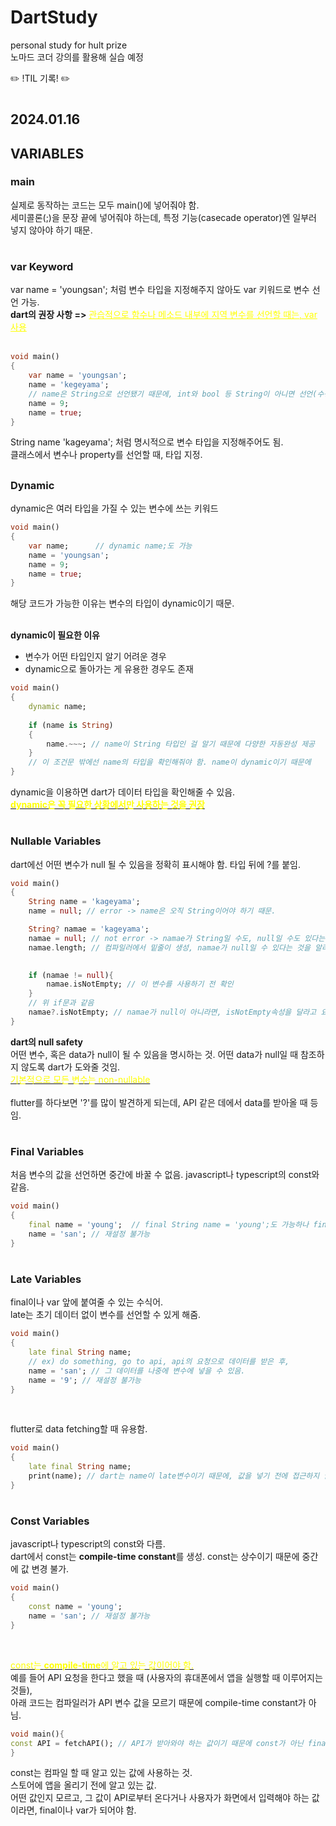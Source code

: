 # DartStudy
personal study for hult prize  
노마드 코더 강의를 활용해 실습 예정

:pencil2: !TIL 기록! :pencil2:  

#
## 2024.01.16
## VARIABLES
### main  
실제로 동작하는 코드는 모두 main()에 넣어줘야 함.  
세미콜론(;)을 문장 끝에 넣어줘야 하는데, 특정 기능(casecade operator)엔 일부러 넣지 않아야 하기 때문.  
#


### var Keyword   
var name = 'youngsan'; 처럼 변수 타입을 지정해주지 않아도 var 키워드로 변수 선언 가능.  
**dart의 권장 사항 =>** <span style="color:yellow"><u>관습적으로 함수나 메소드 내부에 지역 변수를 선언할 때는, var 사용</span></u>    
<br/>
```dart
void main()
{
    var name = 'youngsan';      
    name = 'kegeyama';  
    // name은 String으로 선언됐기 때문에, int와 bool 등 String이 아니면 선언(수정) 불가
    name = 9; 
    name = true;
}
```
String name 'kageyama'; 처럼 명시적으로 변수 타입을 지정해주어도 됨.  
클래스에서 변수나 property를 선언할 때, 타입 지정.
##


### Dynamic
dynamic은 여러 타입을 가질 수 있는 변수에 쓰는 키워드  
```dart
void main()
{
    var name;      // dynamic name;도 가능
    name = 'youngsan';
    name = 9;
    name = true;
}
```
해당 코드가 가능한 이유는 변수의 타입이 dynamic이기 때문.   
<br/>

   **dynamic이 필요한 이유**  
   - 변수가 어떤 타입인지 알기 어려운 경우
   - dynamic으로 돌아가는 게 유용한 경우도 존재  
  
```dart
void main()
{
    dynamic name;
   
    if (name is String) 
    {
        name.~~~; // name이 String 타입인 걸 알기 때문에 다양한 자동완성 제공
    }
    // 이 조건문 밖에선 name의 타입을 확인해줘야 함. name이 dynamic이기 때문에 
}
```
dynamic을 이용하면 dart가 데이터 타입을 확인해줄 수 있음.   
<u><span style="color:yellow">**dynamic은 꼭 필요한 상황에서만 사용하는 것을 권장**</span></u>
#

### Nullable Variables
dart에선 어떤 변수가 null 될 수 있음을 정확히 표시해야 함. 타입 뒤에 ?를 붙임.
```dart
void main()
{
    String name = 'kageyama';
    name = null; // error -> name은 오직 String이어야 하기 때문.

    String? namae = 'kageyama';
    namae = null; // not error -> namae가 String일 수도, null일 수도 있다는 걸 dart가 앎.
    namae.length; // 컴파일러에서 밑줄이 생성, namae가 null일 수 있다는 것을 알려줌.
    

    if (namae != null){ 
        namae.isNotEmpty; // 이 변수를 사용하기 전 확인
    }
    // 위 if문과 같음
    namae?.isNotEmpty; // namae가 null이 아니라면, isNotEmpty속성을 달라고 요청
}
```
**dart의 null safety**  
어떤 변수, 혹은 data가 null이 될 수 있음을 명시하는 것. 어떤 data가 null일 때 참조하지 않도록 dart가 도와줄 것임.   
<u><span style="color:yellow"> 기본적으로 모든 변수는 non-nullable </span></u>  
<br/>
flutter를 하다보면 '?'를 많이 발견하게 되는데, API 같은 데에서 data를 받아올 때 등임.   
#

### Final Variables
처음 변수의 값을 선언하면 중간에 바꿀 수 없음. javascript나 typescript의 const와 같음.
```dart
void main()
{
    final name = 'young';  // final String name = 'young';도 가능하나 final만 써도 무방
    name = 'san'; // 재설정 불가능
}
```

#

### Late Variables
final이나 var 앞에 붙여줄 수 있는 수식어.   
late는 초기 데이터 없이 변수를 선언할 수 있게 해줌.
```dart
void main()
{
    late final String name;
    // ex) do something, go to api, api의 요청으로 데이터를 받은 후, 
    name = 'san'; // 그 데이터를 나중에 변수에 넣을 수 있음.
    name = '9'; // 재설정 불가능
}
```
<br/>

flutter로 data fetching할 때 유용함.
```dart
void main()
{
    late final String name;
    print(name); // dart는 name이 late변수이기 때문에, 값을 넣기 전에 접근하지 말아야 한다는 걸 알려줌. like null safety
}
```
#

### Const Variables
javascript나 typescript의 const와 다름.  
dart에서 const는 **compile-time constant**를 생성. const는 상수이기 때문에 중간에 값 변경 불가.
```dart
void main()
{
    const name = 'young'; 
    name = 'san'; // 재설정 불가능
}
```
<br/>

<u><span style="color:yellow"> const는 **compile-time**에 알고 있는 값이어야 함.</span></u>   
예를 들어 API 요청을 한다고 했을 때 (사용자의 휴대폰에서 앱을 실행할 때 이루어지는 것들),  
아래 코드는 컴파일러가 API 변수 값을 모르기 때문에 compile-time constant가 아님.
```dart
void main(){
const API = fetchAPI(); // API가 받아와야 하는 값이기 때문에 const가 아닌 final이나 var이 맞음.
}
```
const는 컴파일 할 때 알고 있는 값에 사용하는 것.  
스토어에 앱을 올리기 전에 알고 있는 값.  
어떤 값인지 모르고, 그 값이 API로부터 온다거나 사용자가 화면에서 입력해야 하는 값이라면, final이나 var가 되어야 함.
